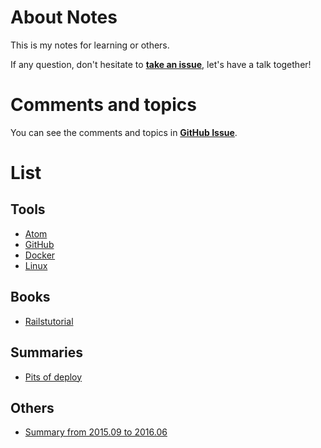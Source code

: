 # About Notes
This is my notes for learning or others.

If any question, don't hesitate to **[take an issue]**, let's have a talk together!

# Comments and topics
You can see the comments and topics in **[GitHub Issue]**.

# List
## Tools
* [Atom]
* [GitHub]
* [Docker]
* [Linux]

## Books
* [Railstutorial]

## Summaries
* [Pits of deploy]

## Others
* [Summary from 2015.09 to 2016.06]





[take an issue]: https://github.com/pinewong/notes/issues/new
[GitHub Issue]: https://github.com/pinewong/notes/issues

[Atom]: https://github.com/pinewong/notes/blob/master/tools/atom.md
[GitHub]: https://github.com/pinewong/notes/blob/master/tools/github.md
[Docker]: https://github.com/pinewong/notes/blob/master/tools/docker.md
[Linux]: https://github.com/pinewong/notes/blob/master/tools/linux.md

[Railstutorial]: https://github.com/pinewong/notes/blob/master/books/railstutorial.md

[Pits of deploy]: https://github.com/pinewong/notes/blob/master/summaries/pits-of-deploy.md

[Summary from 2015.09 to 2016.06]: https://github.com/pinewong/notes/blob/master/summaries/summary-from-2015.09-to-2016.06.md
